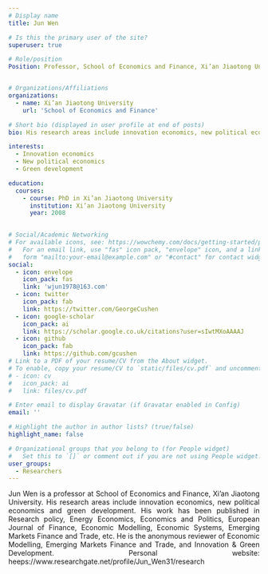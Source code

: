 ```yaml
---
# Display name
title: Jun Wen

# Is this the primary user of the site?
superuser: true

# Role/position
Position: Professor, School of Economics and Finance, Xi’an Jiaotong University


# Organizations/Affiliations
organizations:
  - name: Xi’an Jiaotong University
    url: 'School of Economics and Finance'

# Short bio (displayed in user profile at end of posts)
bio: His research areas include innovation economics, new political economics and green development

interests:
  - Innovation economics
  - New political economics
  - Green development

education:
  courses:
    - course: PhD in Xi’an Jiaotong University
      institution: Xi’an Jiaotong University
      year: 2008
    

# Social/Academic Networking
# For available icons, see: https://wowchemy.com/docs/getting-started/page-builder/#icons
#   For an email link, use "fas" icon pack, "envelope" icon, and a link in the
#   form "mailto:your-email@example.com" or "#contact" for contact widget.
social:
  - icon: envelope
    icon_pack: fas
    link: 'wjun1978@163.com'
  - icon: twitter
    icon_pack: fab
    link: https://twitter.com/GeorgeCushen
  - icon: google-scholar
    icon_pack: ai
    link: https://scholar.google.co.uk/citations?user=sIwtMXoAAAAJ
  - icon: github
    icon_pack: fab
    link: https://github.com/gcushen
# Link to a PDF of your resume/CV from the About widget.
# To enable, copy your resume/CV to `static/files/cv.pdf` and uncomment the lines below.
# - icon: cv
#   icon_pack: ai
#   link: files/cv.pdf

# Enter email to display Gravatar (if Gravatar enabled in Config)
email: ''

# Highlight the author in author lists? (true/false)
highlight_name: false

# Organizational groups that you belong to (for People widget)
#   Set this to `[]` or comment out if you are not using People widget.
user_groups:
  - Researchers
---
```


<div style="text-align: justify">
Jun Wen is a professor at School of Economics and Finance, Xi’an Jiaotong University. His research areas include innovation economics, new political economics and green development. His work has been published in Research policy, Energy Economics, Economics and Politics, European Journal of Finance, Economic Modelling, Economic Systems, Emerging Markets Finance and Trade, etc. He is the anonymous reviewer of Economic Modelling, Emerging Markets Finance and Trade, and Innovation & Green Development. Personal website: heeps://www.researchgate.net/profile/Jun_Wen31/research
</div>

